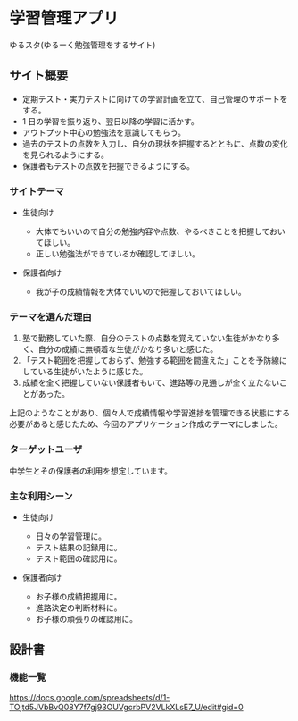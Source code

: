 # 学習管理アプリ

ゆるスタ(ゆるーく勉強管理をするサイト)

## サイト概要

- 定期テスト・実力テストに向けての学習計画を立て、自己管理のサポートをする。
- 1 日の学習を振り返り、翌日以降の学習に活かす。
- アウトプット中心の勉強法を意識してもらう。
- 過去のテストの点数を入力し、自分の現状を把握するとともに、点数の変化を見られるようにする。
- 保護者もテストの点数を把握できるようにする。

### サイトテーマ

- 生徒向け

  - 大体でもいいので自分の勉強内容や点数、やるべきことを把握しておいてほしい。
  - 正しい勉強法ができているか確認してほしい。

- 保護者向け

  - 我が子の成績情報を大体でいいので把握しておいてほしい。

### テーマを選んだ理由

1. 塾で勤務していた際、自分のテストの点数を覚えていない生徒がかなり多く、自分の成績に無頓着な生徒がかなり多いと感じた。
2. 「テスト範囲を把握しておらず、勉強する範囲を間違えた」ことを予防線にしている生徒がいたように感じた。
3. 成績を全く把握していない保護者もいて、進路等の見通しが全く立たないことがあった。

上記のようなことがあり、個々人で成績情報や学習進捗を管理できる状態にする必要があると感じたため、今回のアプリケーション作成のテーマにしました。

### ターゲットユーザ

中学生とその保護者の利用を想定しています。

### 主な利用シーン

- 生徒向け

  - 日々の学習管理に。
  - テスト結果の記録用に。
  - テスト範囲の確認用に。

- 保護者向け

  - お子様の成績把握用に。
  - 進路決定の判断材料に。
  - お子様の頑張りの確認用に。

## 設計書

### 機能一覧

https://docs.google.com/spreadsheets/d/1-TOjtd5JVbBvQ08Y7f7gj93OUVgcrbPV2VLkXLsE7_U/edit#gid=0

